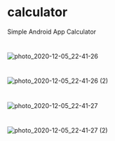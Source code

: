 # calculator
Simple Android App Calculator
#
![photo_2020-12-05_22-41-26](https://user-images.githubusercontent.com/44515882/101258192-1dfb1080-374b-11eb-959e-1991a6f58518.jpg)
#
![photo_2020-12-05_22-41-26 (2)](https://user-images.githubusercontent.com/44515882/101258193-1fc4d400-374b-11eb-9e40-b0c9c0491900.jpg)
#
![photo_2020-12-05_22-41-27](https://user-images.githubusercontent.com/44515882/101258194-218e9780-374b-11eb-842b-12dda57034cc.jpg)
#
![photo_2020-12-05_22-41-27 (2)](https://user-images.githubusercontent.com/44515882/101258196-22272e00-374b-11eb-985a-35ab711613c2.jpg)
